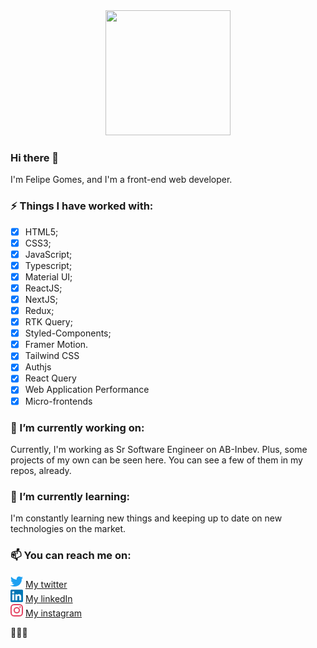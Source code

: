 <div align="center">
  <img src="https://media.giphy.com/media/h408T6Y5GfmXBKW62l/giphy.gif" height="200px" width="200px" />
</div>

### Hi there 👋
I'm Felipe Gomes, and I'm a front-end web developer.

### ⚡ Things I have worked with:
- [x] HTML5;
- [x] CSS3;
- [x] JavaScript;
- [x] Typescript;
- [x] Material UI;
- [x] ReactJS;
- [x] NextJS;
- [x] Redux;
- [x] RTK Query;
- [x] Styled-Components;
- [x] Framer Motion.
- [x] Tailwind CSS
- [x] Authjs
- [x] React Query
- [x] Web Application Performance
- [x] Micro-frontends

### 🔭 I’m currently working on:
Currently, I'm working as Sr Software Engineer on AB-Inbev.
Plus, some projects of my own can be seen here. You can see a few of them in my repos, already.

### 🌱 I’m currently learning:
I'm constantly learning new things and keeping up to date on new technologies on the market.

### 📫 You can reach me on:
<img src="./img/twitter-2.png" height="20px" width="20px"> <a href="https://twitter.com/felipevgomes10">My twitter</a> </br>
<img src="./img/linkedin-2.png" height="20px" width="20px"> <a href="https://www.linkedin.com/in/felipe-gomes-4b70221a8/">My linkedIn</a> </br>
<img src="./img/instagram-2.png" height="20px" width="20px"> <a href="https://www.instagram.com/web_dev_felipe/">My instagram</a> </br>

👋👋👋
